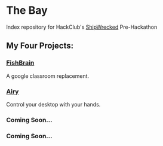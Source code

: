 # The Bay

Index repository for HackClub's [ShipWrecked](https://shipwrecked.hack.club/4080) Pre-Hackathon

## My Four Projects:

### [FishBrain](https://github.com/treidexy/fishbrain)

A google classroom replacement.

### [Airy](https://github.com/treidexy/airy)

Control your desktop with your hands.

### Coming Soon...

### Coming Soon...
